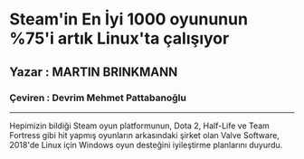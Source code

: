 # Steam'in En İyi 1000 oyununun %75'i artık Linux'ta çalışıyor
## Yazar : MARTIN BRINKMANN
### Çeviren : Devrim Mehmet Pattabanoğlu

---

Hepimizin bildiği Steam oyun platformunun, Dota 2, Half-Life ve Team Fortress gibi hit yapmış oyunların arkasındaki şirket olan Valve Software, 2018'de Linux için Windows oyun desteğini iyileştirme planlarını duyurdu.





